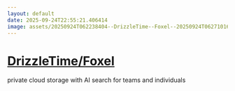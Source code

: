 ```yaml
---
layout: default
date: 2025-09-24T22:55:21.406414
image: assets/20250924T062238404--DrizzleTime--Foxel--20250924T062710163--cropped.png
---
```


# [DrizzleTime/Foxel](https://github.com/DrizzleTime/Foxel)

private cloud storage with AI search for teams and individuals
